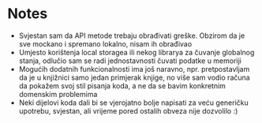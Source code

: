 # Notes

- Svjestan sam da API metode trebaju obrađivati greške. Obzirom da je sve mockano i spremano lokalno, nisam ih obrađivao
- Umjesto korištenja local storagea ili nekog librarya za čuvanje globalnog stanja, odlučio sam se radi jednostavnosti čuvati podatke u memoriji
- Mogućih dodatnih funkcionalnosti ima još naravno, npr. pretpostavljam da je u knjižnici samo jedan primjerak knjige, no više sam vodio računa da pokažem svoj stil pisanja koda, a ne da se bavim konkretnim domenskim problemima
- Neki dijelovi koda dali bi se vjerojatno bolje napisati za veću generičku upotrebu, svjestan, ali vrijeme pored ostalih obveza nije dozvolilo :)
